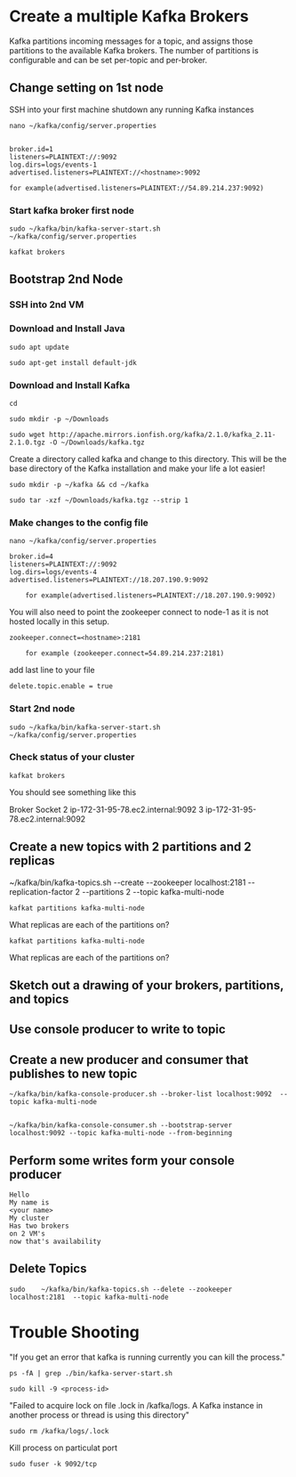 # Create a multiple Kafka Brokers

Kafka partitions incoming messages for a topic, 
and assigns those partitions to the available Kafka brokers. 
The number of partitions is configurable and can be set per-topic and per-broker.


## Change setting on 1st node

SSH into your first machine shutdown any running Kafka instances 

    nano ~/kafka/config/server.properties


    broker.id=1
    listeners=PLAINTEXT://:9092
    log.dirs=logs/events-1
    advertised.listeners=PLAINTEXT://<hostname>:9092
    
    for example(advertised.listeners=PLAINTEXT://54.89.214.237:9092)

### Start kafka broker first node

    sudo ~/kafka/bin/kafka-server-start.sh ~/kafka/config/server.properties
    
    kafkat brokers


## Bootstrap 2nd Node


### SSH into 2nd VM


### Download and Install Java


    sudo apt update

    sudo apt-get install default-jdk

### Download and Install Kafka   

    cd

    sudo mkdir -p ~/Downloads

    sudo wget http://apache.mirrors.ionfish.org/kafka/2.1.0/kafka_2.11-2.1.0.tgz -O ~/Downloads/kafka.tgz

Create a directory called kafka and change to this directory. 
This will be the base directory of the Kafka installation and make
your life a lot easier!

    sudo mkdir -p ~/kafka && cd ~/kafka

    sudo tar -xzf ~/Downloads/kafka.tgz --strip 1

### Make changes to the config file

    nano ~/kafka/config/server.properties

    broker.id=4
    listeners=PLAINTEXT://:9092
    log.dirs=logs/events-4
    advertised.listeners=PLAINTEXT://18.207.190.9:9092

        for example(advertised.listeners=PLAINTEXT://18.207.190.9:9092)

You will also need to point the zookeeper connect to node-1 as it is not hosted locally
in this setup.

    zookeeper.connect=<hostname>:2181

        for example (zookeeper.connect=54.89.214.237:2181)

add last  line to your file
    
    delete.topic.enable = true
    
### Start 2nd node

    sudo ~/kafka/bin/kafka-server-start.sh ~/kafka/config/server.properties

     
### Check status of your cluster


    kafkat brokers
    
    
You should see something like this
    
Broker		Socket
2		ip-172-31-95-78.ec2.internal:9092
3		ip-172-31-95-78.ec2.internal:9092



## Create a new topics with 2 partitions and 2 replicas



   ~/kafka/bin/kafka-topics.sh --create --zookeeper localhost:2181 --replication-factor 2 --partitions 2 --topic kafka-multi-node


    kafkat partitions kafka-multi-node
    

What replicas are each of the partitions on?
  
    kafkat partitions kafka-multi-node
    
 
 What replicas are each of the partitions on?
 
 
## Sketch out a drawing of your brokers, partitions, and topics



## Use console producer to write to topic


## Create a new producer and consumer that publishes to new topic


    ~/kafka/bin/kafka-console-producer.sh --broker-list localhost:9092  --topic kafka-multi-node


    ~/kafka/bin/kafka-console-consumer.sh --bootstrap-server localhost:9092 --topic kafka-multi-node --from-beginning

## Perform some writes form your console producer

    Hello
    My name is
    <your name>
    My cluster
    Has two brokers
    on 2 VM's
    now that's availability

## Delete Topics


    sudo    ~/kafka/bin/kafka-topics.sh --delete --zookeeper localhost:2181  --topic kafka-multi-node



    
# Trouble Shooting

"If you get an error that kafka is running currently you can kill the process."

    ps -fA | grep ./bin/kafka-server-start.sh

    sudo kill -9 <process-id>

"Failed to acquire lock on file .lock in /kafka/logs. A Kafka instance in another process or thread is using this directory"

    sudo rm /kafka/logs/.lock
    
Kill process on particulat port
    
    sudo fuser -k 9092/tcp